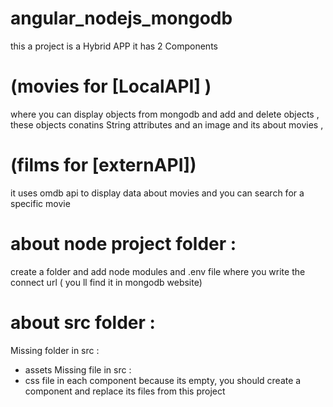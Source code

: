# angular_nodejs_mongodb
this a project is a Hybrid APP it has 2 Components 
# (movies for [LocalAPI] )
where you can display objects from mongodb and add and delete objects , these objects conatins String attributes and an image
and its about movies , 
# (films for [externAPI])
it uses omdb api to display data about movies and you can search for a specific movie

# about node project folder :
create a folder and add node modules and .env file where you write the connect url ( you ll find it in mongodb website)

# about src folder :

Missing folder in src :
 - assets 
Missing file in src :
 - css file in each component because its empty, you should create a component and replace its files from this project
 
